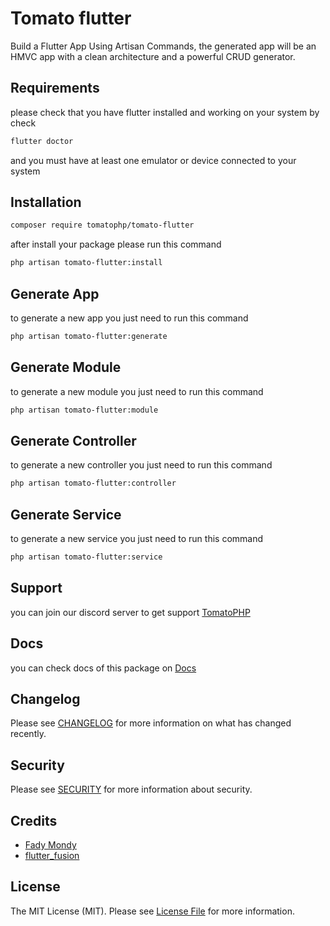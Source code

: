 # Tomato flutter

Build a Flutter App Using Artisan Commands, the generated app will be an HMVC app with a clean architecture and a powerful CRUD generator.

## Requirements

please check that you have flutter installed and working on your system by check 

```bash
flutter doctor
```

and you must have at least one emulator or device connected to your system

## Installation

```bash
composer require tomatophp/tomato-flutter
```
after install your package please run this command

```bash
php artisan tomato-flutter:install
```

## Generate App

to generate a new app you just need to run this command

```bash
php artisan tomato-flutter:generate
```

## Generate Module

to generate a new module you just need to run this command

```bash
php artisan tomato-flutter:module
```

## Generate Controller

to generate a new controller you just need to run this command

```bash
php artisan tomato-flutter:controller
```

## Generate Service

to generate a new service you just need to run this command

```bash
php artisan tomato-flutter:service
```

## Support

you can join our discord server to get support [TomatoPHP](https://discord.gg/Xqmt35Uh)

## Docs

you can check docs of this package on [Docs](https://docs.tomatophp.com/plugins/laravel-package-generator)

## Changelog

Please see [CHANGELOG](CHANGELOG.md) for more information on what has changed recently.

## Security

Please see [SECURITY](SECURITY.md) for more information about security.

## Credits

- [Fady Mondy](mailto:info@3x1.io)
- [flutter_fusion](https://github.com/thedevsbuddy/flutter_fusion)

## License

The MIT License (MIT). Please see [License File](LICENSE.md) for more information.
